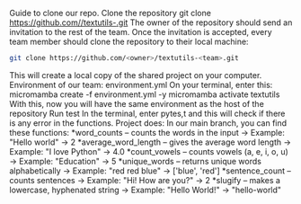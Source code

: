 Guide to clone our repo. 
Clone the repository
git clone [https://github.com/<owner>/textutils-<team>.git](https://github.com/MatteoGuardamagna4/textutils-team13)
The owner of the repository should send an invitation to the rest of the team. Once the invitation is accepted, every team member should clone the repository to their local machine:
   ```bash
   git clone https://github.com/<owner>/textutils-<team>.git
   ```
   This will create a local copy of the shared project on your computer.
Environment of our team: environment.yml
On your terminal, enter this:
micromamba create -f environment.yml -y
micromamba activate textutils
With this, now you will have the same environment as the host of the repository
Run test
In the terminal, enter pytes,t and this will check if there is any error in the functions.
Project does:
In our main branch, you can find these functions:
*word_counts – counts the words in the input → Example: "Hello world" → 2
*average_word_length – gives the average word length → Example: "I love Python" → 4.0
*count_vowels – counts vowels (a, e, i, o, u) → Example: "Education" → 5
*unique_words – returns unique words alphabetically → Example: "red red blue" → ['blue', 'red']
*sentence_count – counts sentences → Example: "Hi! How are you?" → 2
*slugify – makes a lowercase, hyphenated string → Example: "Hello World!" → "hello-world"

